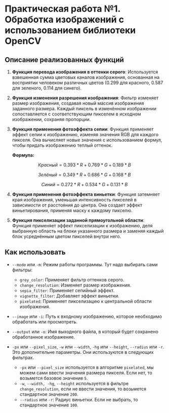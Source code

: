 # Практическая работа №1. Обработка изображений с использованием библиотеки OpenCV

## Описание реализованных функций

1. **Функция перевода изображения в оттенки серого**:
   Используется взвешенная сумма цветовых каналов изображения, основанная на восприятии человеком различных цветов (0.299 для красного, 0.587 для зеленого, 0.114 для синего).

2. **Функция изменения разрешения изображения**:
   Фильтр изменяет размер изображения, создавая новый массив изображения заданного размера. Каждый пиксель в изменённом изображении сопоставляется с соответствующим пикселем в исходном изображении, сохраняя пропорции.

3. **Функция применения фотоэффекта сепии**:
   Функция применяет эффект сепии к изображению, изменяя значения RGB для каждого пикселя. Она вычисляет новые значения с использованием формул, чтобы придать изображению теплый оттенок.

     **Формула:**
```math
Красный = 0.393 * R + 0.769 * G + 0.189 * B
```
```math
Зелёный = 0.349 * R + 0.686 * G + 0.168 * B
```
```math
Синий = 0.272 * R + 0.534 * G + 0.131 * B
```

4. **Функция применения фотоэффекта виньетки**:
   Функция затемняет края изображения, уменьшая интенсивность пикселей в зависимости от расстояния до центра. Она создает эффект виньетирования, применяя маску к каждому пикселю.

5. **Функция пикселизации заданной прямоугольной области**:
   Функция применяет эффект пикселизации к изображению, деля выбранную область на блоки указанного размера и заменяя каждый блок усреднённым цветом пикселей внутри него.

## Как использовать
- `--mode` или `-m`: Режим работы программы. Тут надо выбирать сами фильтры:
  - `grey_color`: Применяет фильтр оттенков серого.
  - `change_resolution`: Изменяет размер изображения.
  - `sepia_filter`: Применяет сепийный эффект.
  - `vignette_filter`: Добавляет эффект виньетки.
  - `pixelated`: Применяет пикселизацию к центральной области изображения.

- `--image` или `-i`: Путь к входному изображению, которое необходимо обработать или просмотреть.

- `--output` или `-o`: Имя выходного файла, в который будет сохранено обработанное изображение.

-  `-px` или `--pixel_size`, `-w` или `--width`, `-hg` или `--height`, `--radius` или `-r`. Это дополнительне параметры. Они используются в следующих фильтрах.
   - `-px` или `--pixel_size` используется в алгоритме `pixelated`, мы можем сами ввести значения размера пикселя. Если нет, то возьмется базовое значение `5`.
   - `-w`, `--width, -hg`, `--height` используется в фильтре `change_resolution`, если не ввести значения, то возьмется стандартное значение `200`.
   - `--radius` или `-r`: Радиус виньетки. Если не выбрать, то стандартное значение `100`.
